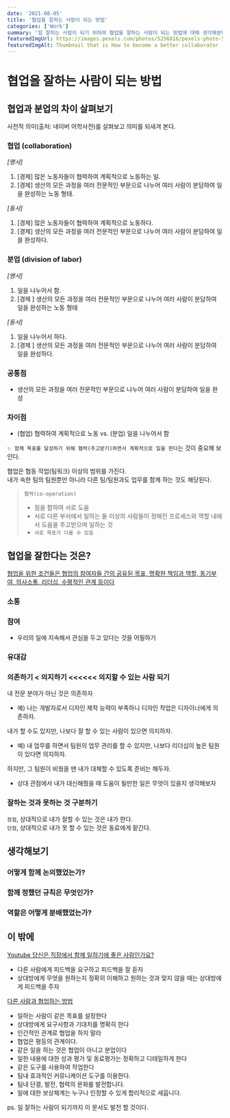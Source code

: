 ```yaml
---
date: '2021-08-05'
title: '협업을 잘하는 사람이 되는 방법'
categories: ['Work']
summary: '일 잘하는 사람이 되기 위하여 협업을 잘하는 사람이 되는 방법에 대해 생각해본다.'
featuredImgUrl: https://images.pexels.com/photos/5256816/pexels-photo-5256816.jpeg
featuredImgAlt: Thumbnail that is How to become a better collaborator
---
```


# 협업을 잘하는 사람이 되는 방법

## 협업과 분업의 차이 살펴보기

사전적 의미(출처: 네이버 어학사전)를 살펴보고 의미를 되새겨 본다.

### 협업 (collaboration)

*[명사]*

1. [경제] 많은 노동자들이 협력하여 계획적으로 노동하는 일.
2. [경제] 생산의 모든 과정을 여러 전문적인 부문으로 나누어 여러 사람이 분담하여 일을 완성하는 노동 형태.

*[동사]*

1. [경제] 많은 노동자들이 협력하여 계획적으로 노동하다.
2. [경제] 생산의 모든 과정을 여러 전문적인 부문으로 나누어 여러 사람이 분담하여 일을 완성하다.

### 분업 (division of labor)

*[명사]*

1. 일을 나누어서 함.
2. [경제 ] 생산의 모든 과정을 여러 전문적인 부문으로 나누어 여러 사람이 분담하여 일을 완성하는 노동 형태

*[동사]*

1. 일을 나누어서 하다.
2. [경제 ] 생산의 모든 과정을 여러 전문적인 부문으로 나누어 여러 사람이 분담하여 일을 완성하다.

### 공통점

* 생산의 모든 과정을 여러 전문적인 부문으로 나누어 여러 사람이 분담하여 일을 완성

### 차이점

* (협업) 협력하여 계획적으로 노동 vs. (분업) 일을 나누어서 함

`✨ 함께 목표를 달성하기 위해 협력(주고받기)하면서 계획적으로 일을 한다`는 것이 중요해 보인다.

협업은 협동 작업(팀워크) 이상의 범위를 가진다.  
내가 속한 팀의 팀원뿐만 아니라 다른 팀/팀원과도 업무를 함께 하는 것도 해당된다.

> `협력(co-operation)`
> * 힘을 합하여 서로 도움
> * 서로 다른 부서에서 일하는 둘 이상의 사람들이 정해진 프로세스와 역할 내에서 도움을 주고받으며 일하는 것
> * `서로 목표가 다를 수 있음`

## 협업을 잘한다는 것은?

[협업을 위한 조건들은 협업의 참여자들 간의 공유된 목표, 명확한 책임과 역할, 동기부여, 의사소통, 리더십, 수평적인 관계 등이다](https://brunch.co.kr/@cogitosong/73)

### 소통

### 참여

* 우리의 일에 지속해서 관심을 두고 있다는 것을 어필하기

### 유대감

### 의존하기 < 의지하기 <<<<<< 의지할 수 있는 사람 되기

내 전문 분야가 아닌 것은 의존하자
* 예) 나는 개발자로서 디자인 제작 능력이 부족하니 디자인 작업은 디자이너에게 의존하자.

내가 할 수도 있지만, 나보다 잘 할 수 있는 사람이 있으면 의지하자.
* 예) 내 업무를 하면서 팀원의 업무 관리를 할 수 있지만, 나보다 리더십이 높은 팀원이 있다면 의지하자.

하지만, 그 팀원이 비웠을 땐 내가 대체할 수 있도록 준비는 해두자.
* 상대 관점에서 내가 대신해줬을 때 도움이 될만한 일은 무엇이 있을지 생각해보자

### 잘하는 것과 못하는 것 구분하기

`장점`, 상대적으로 내가 잘할 수 있는 것은 내가 한다.  
`단점`, 상대적으로 내가 못 할 수 있는 것은 동료에게 맡긴다.

## 생각해보기

### 어떻게 함께 논의했었는가?

### 함께 정했던 규칙은 무엇인가?

### 역할은 어떻게 분배했었는가?

## 이 밖에

[Youtube 당신은 직장에서 함께 일하기에 좋은 사람인가요?](https://www.youtube.com/watch?v=A2qxIrNIzhk)

* 다른 사람에게 피드백을 요구하고 피드백을 잘 듣자
* 상대방에게 무엇을 원하는지 정확히 이해하고 원하는 것과 맞지 않을 때는 상대방에게 피드백을 주자

[다른 사람과 협업하는 방법](https://cloudcody.com/%EB%8B%A4%EB%A5%B8-%EC%82%AC%EB%9E%8C%EA%B3%BC-%ED%98%91%EC%97%85%ED%95%98%EB%8A%94-%EB%B0%A9%EB%B2%95/)

* 일하는 사람이 같은 목표를 설정한다
* 상대방에게 요구사항과 기대치를 명확히 한다
* 인간적인 관계로 협업을 하지 말라
* 협업은 평등의 관계이다.
* 같은 일을 하는 것은 협업이 아니고 분업이다
* 일한 내용에 대한 성과 평가 및 동료평가는 정확하고 디테일하게 한다
* 같은 도구를 사용하여 작업한다
* 팀내 효과적인 커뮤니케이션 도구를 이용한다.
* 팀내 단결, 발전, 협력의 문화를 발전합니다.
* 일에 대한 보상체계는 누구나 인정할 수 있게 합리적으로 세웁니다.

ps. 일 잘하는 사람이 되기까지 이 문서도 발전 할 것이다.